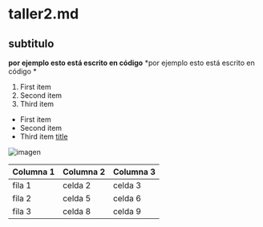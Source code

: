 # taller2.md
## subtitulo
**por ejemplo esto está escrito en código** *por ejemplo esto está escrito en código *
1. First item
2. Second item
3. Third item
- First item
- Second item
- Third item
   [title](https://lumigv.github.io/iaw_202324/unidad1/taller2.html)

![imagen](https://ejemplo.com/imagen.jpg)

| Columna 1 | Columna 2 | Columna 3 |
|----------|----------|----------|
| fila 1    | celda 2   | celda 3   |
| fila 2    | celda 5   | celda 6   |
| fila 3    | celda 8   | celda 9   |


